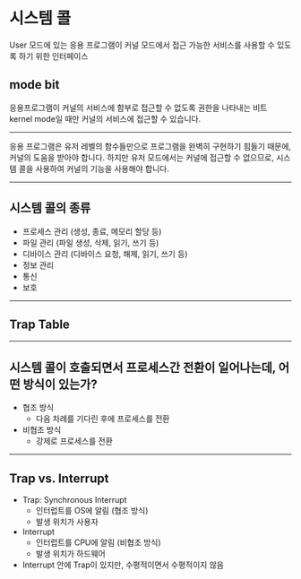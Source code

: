 # 시스템 콜

User 모드에 있는 응용 프로그램이 커널 모드에서 접근 가능한 서비스를 사용할 수 있도록 하기 위한 인터페이스

## mode bit
응용프로그램이 커널의 서비스에 함부로 접근할 수 없도록 권한을 나타내는 비트
kernel mode일 때만 커널의 서비스에 접근할 수 있습니다.

***

응용 프로그램은 유저 레벨의 함수들만으로 프로그램을 완벽히 구현하기 힘들기 때문에, 커널의 도움을 받아야 합니다. 하지만 유저 모드에서는 커널에 접근할 수 없으므로, 시스템 콜을 사용하여 커널의 기능을 사용해야 합니다.

***
## 시스템 콜의 종류
- 프로세스 관리 (생성, 종료, 메모리 할당 등)
- 파일 관리 (파일 생성, 삭제, 읽기, 쓰기 등)
- 디바이스 관리 (디바이스 요청, 해제, 읽기, 쓰기 등)
- 정보 관리
- 통신
- 보호
***
## Trap Table
***
## 시스템 콜이 호출되면서 프로세스간 전환이 일어나는데, 어떤 방식이 있는가?
- 협조 방식
  - 다음 차례를 기다린 후에 프로세스를 전환
- 비협조 방식
  - 강제로 프로세스를 전환
***
## Trap vs. Interrupt
- Trap: Synchronous Interrupt
  - 인터럽트를 OS에 알림 (협조 방식)
  - 발생 위치가 사용자
- Interrupt
  - 인터럽트를 CPU에 알림 (비협조 방식)
  - 발생 위치가 하드웨어
- Interrupt 안에 Trap이 있지만, 수평적이면서 수평적이지 않음